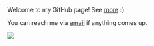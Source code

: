 Welcome to my GitHub page! See [more](https://yx1441.github.io) :)

You can reach me via [email](mailto:yao.xu@nyu.edu?subject=GitHub) if anything comes up.

<img src="https://github-readme-stats.vercel.app/api/top-langs?username=yx1441&layout=compact"/>
